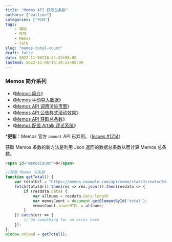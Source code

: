 ```yaml
---
title: "Memos API 获取总条数"
authors: ["eallion"]
categories: ["代码"]
tags:
    - 嘀咕
    - 哔哔
    - Memos
    - talk
slug: "memos-total-count"
draft: false
date: 2022-11-06T16:34:22+08:00
lastmod: 2022-11-06T16:34:22+08:00
---
```


### Memos 简介系列

- 《[Memos 简介](https://eallion.com/memos-deployment/)》
- 《[Memos 手动导入数据](https://eallion.com/memos-import/)》
- 《[Memos API 调用渲染页面](https://eallion.com/memos-api/)》
- 《[Memos API 公告样式滚动效果](https://eallion.com/memos-ticker/)》
- 《[Memos API 获取总条数](https://eallion.com/memos-total-count/)》
- 《[Memos 配置 Artalk 评论系统](https://eallion.com/artalk_for_memos/)》

***更新**：Memos 官方 `amount` API 已弃用。（[Issues #1214](https://github.com/usememos/memos/issues/1214)）

获取 Memos 条数的新方法是利用 Json 返回的数据总条数从而计算 Memos 总条数。

```html
<span id="memosCount">0</span>
```

```js
//获取 Memos 总条数
function getTotal() {
    var totalUrl = "https://memos.example.com/api/memo/stats?creatorId=101"
    fetch(totalUrl).then(res => res.json()).then(resdata => {
        if (resdata.data) {
            var allnums = resdata.data.length
            var memosCount = document.getElementById('total');
            memosCount.innerHTML = allnums;
        }
    }).catch(err => {
        // Do something for an error here
    });
};
window.onload = getTotal();
```
